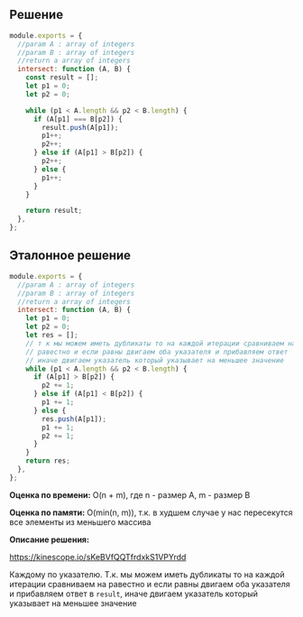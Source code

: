 ## Решение

```javascript
module.exports = {
  //param A : array of integers
  //param B : array of integers
  //return a array of integers
  intersect: function (A, B) {
    const result = [];
    let p1 = 0;
    let p2 = 0;

    while (p1 < A.length && p2 < B.length) {
      if (A[p1] === B[p2]) {
        result.push(A[p1]);
        p1++;
        p2++;
      } else if (A[p1] > B[p2]) {
        p2++;
      } else {
        p1++;
      }
    }

    return result;
  },
};
```

## Эталонное решение

```javascript
module.exports = {
  //param A : array of integers
  //param B : array of integers
  //return a array of integers
  intersect: function (A, B) {
    let p1 = 0;
    let p2 = 0;
    let res = [];
    // т к мы можем иметь дубликаты то на каждой итерации сравниваем на
    // равестно и если равны двигаем оба указателя и прибавляем ответ
    // иначе двигаем указатель который указывает на меньшее значение
    while (p1 < A.length && p2 < B.length) {
      if (A[p1] > B[p2]) {
        p2 += 1;
      } else if (A[p1] < B[p2]) {
        p1 += 1;
      } else {
        res.push(A[p1]);
        p1 += 1;
        p2 += 1;
      }
    }
    return res;
  },
};
```

**Оценка по времени:** O(n + m), где n - размер A, m - размер B

**Оценка по памяти:** O(min(n, m)), т.к. в худшем случае у нас пересекутся все элементы из меньшего массива

**Описание решения:**

https://kinescope.io/sKeBVfQQTfrdxkS1VPYrdd

Каждому по указателю. Т.к. мы можем иметь дубликаты то на каждой итерации сравниваем на равестно и если равны двигаем оба указателя и прибавляем ответ в `result`, иначе двигаем указатель который указывает на меньшее значение
